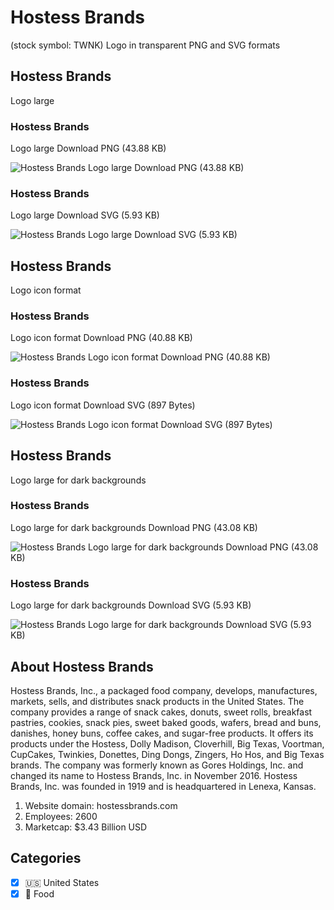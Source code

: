 # Hostess Brands
 (stock symbol: TWNK) Logo in transparent PNG and SVG formats

## Hostess Brands
 Logo large

### Hostess Brands
 Logo large Download PNG (43.88 KB)

![Hostess Brands
 Logo large Download PNG (43.88 KB)](/img/orig/TWNK_BIG-b46f6b26.png)

### Hostess Brands
 Logo large Download SVG (5.93 KB)

![Hostess Brands
 Logo large Download SVG (5.93 KB)](/img/orig/TWNK_BIG-02fb2cc9.svg)

## Hostess Brands
 Logo icon format

### Hostess Brands
 Logo icon format Download PNG (40.88 KB)

![Hostess Brands
 Logo icon format Download PNG (40.88 KB)](/img/orig/TWNK-b9916809.png)

### Hostess Brands
 Logo icon format Download SVG (897 Bytes)

![Hostess Brands
 Logo icon format Download SVG (897 Bytes)](/img/orig/TWNK-9058403e.svg)

## Hostess Brands
 Logo large for dark backgrounds

### Hostess Brands
 Logo large for dark backgrounds Download PNG (43.08 KB)

![Hostess Brands
 Logo large for dark backgrounds Download PNG (43.08 KB)](/img/orig/TWNK_BIG.D-4e7dda65.png)

### Hostess Brands
 Logo large for dark backgrounds Download SVG (5.93 KB)

![Hostess Brands
 Logo large for dark backgrounds Download SVG (5.93 KB)](/img/orig/TWNK_BIG.D-2c25b6ce.svg)

## About Hostess Brands


Hostess Brands, Inc., a packaged food company, develops, manufactures, markets, sells, and distributes snack products in the United States. The company provides a range of snack cakes, donuts, sweet rolls, breakfast pastries, cookies, snack pies, sweet baked goods, wafers, bread and buns, danishes, honey buns, coffee cakes, and sugar-free products. It offers its products under the Hostess, Dolly Madison, Cloverhill, Big Texas, Voortman, CupCakes, Twinkies, Donettes, Ding Dongs, Zingers, Ho Hos, and Big Texas brands. The company was formerly known as Gores Holdings, Inc. and changed its name to Hostess Brands, Inc. in November 2016. Hostess Brands, Inc. was founded in 1919 and is headquartered in Lenexa, Kansas.

1. Website domain: hostessbrands.com
2. Employees: 2600
3. Marketcap: $3.43 Billion USD


## Categories
- [x] 🇺🇸 United States
- [x] 🍴 Food

